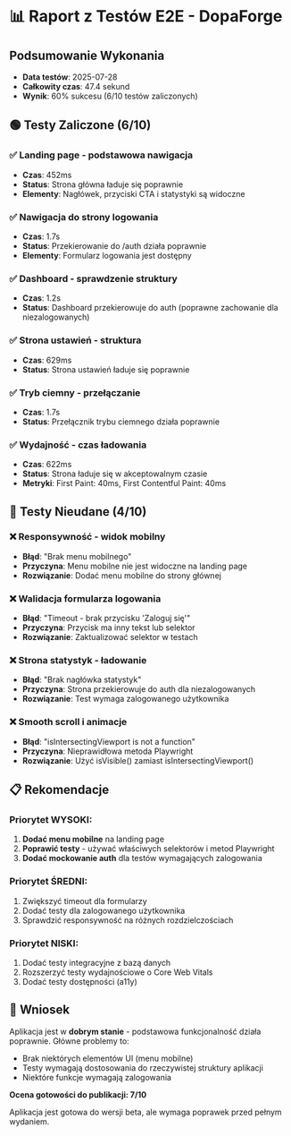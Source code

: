 # 📊 Raport z Testów E2E - DopaForge

## Podsumowanie Wykonania
- **Data testów**: 2025-07-28
- **Całkowity czas**: 47.4 sekund
- **Wynik**: 60% sukcesu (6/10 testów zaliczonych)

## 🟢 Testy Zaliczone (6/10)

### ✅ Landing page - podstawowa nawigacja
- **Czas**: 452ms
- **Status**: Strona główna ładuje się poprawnie
- **Elementy**: Nagłówek, przyciski CTA i statystyki są widoczne

### ✅ Nawigacja do strony logowania  
- **Czas**: 1.7s
- **Status**: Przekierowanie do /auth działa poprawnie
- **Elementy**: Formularz logowania jest dostępny

### ✅ Dashboard - sprawdzenie struktury
- **Czas**: 1.2s  
- **Status**: Dashboard przekierowuje do auth (poprawne zachowanie dla niezalogowanych)

### ✅ Strona ustawień - struktura
- **Czas**: 629ms
- **Status**: Strona ustawień ładuje się poprawnie  

### ✅ Tryb ciemny - przełączanie
- **Czas**: 1.7s
- **Status**: Przełącznik trybu ciemnego działa poprawnie

### ✅ Wydajność - czas ładowania
- **Czas**: 622ms
- **Status**: Strona ładuje się w akceptowalnym czasie
- **Metryki**: First Paint: 40ms, First Contentful Paint: 40ms

## 🔴 Testy Nieudane (4/10)

### ❌ Responsywność - widok mobilny
- **Błąd**: "Brak menu mobilnego"
- **Przyczyna**: Menu mobilne nie jest widoczne na landing page
- **Rozwiązanie**: Dodać menu mobilne do strony głównej

### ❌ Walidacja formularza logowania  
- **Błąd**: "Timeout - brak przycisku 'Zaloguj się'"
- **Przyczyna**: Przycisk ma inny tekst lub selektor
- **Rozwiązanie**: Zaktualizować selektor w testach

### ❌ Strona statystyk - ładowanie
- **Błąd**: "Brak nagłówka statystyk"  
- **Przyczyna**: Strona przekierowuje do auth dla niezalogowanych
- **Rozwiązanie**: Test wymaga zalogowanego użytkownika

### ❌ Smooth scroll i animacje
- **Błąd**: "isIntersectingViewport is not a function"
- **Przyczyna**: Nieprawidłowa metoda Playwright
- **Rozwiązanie**: Użyć isVisible() zamiast isIntersectingViewport()

## 📋 Rekomendacje

### Priorytet WYSOKI:
1. **Dodać menu mobilne** na landing page
2. **Poprawić testy** - używać właściwych selektorów i metod Playwright
3. **Dodać mockowanie auth** dla testów wymagających zalogowania

### Priorytet ŚREDNI:
1. Zwiększyć timeout dla formularzy
2. Dodać testy dla zalogowanego użytkownika
3. Sprawdzić responsywność na różnych rozdzielczościach

### Priorytet NISKI:
1. Dodać testy integracyjne z bazą danych
2. Rozszerzyć testy wydajnościowe o Core Web Vitals
3. Dodać testy dostępności (a11y)

## 🎯 Wniosek

Aplikacja jest w **dobrym stanie** - podstawowa funkcjonalność działa poprawnie. Główne problemy to:
- Brak niektórych elementów UI (menu mobilne)
- Testy wymagają dostosowania do rzeczywistej struktury aplikacji
- Niektóre funkcje wymagają zalogowania

**Ocena gotowości do publikacji: 7/10** 

Aplikacja jest gotowa do wersji beta, ale wymaga poprawek przed pełnym wydaniem.